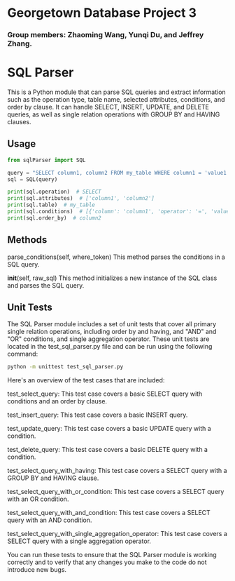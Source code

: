 # Georgetown Database Project 3
 
### Group members: Zhaoming Wang, Yunqi Du, and Jeffrey Zhang.


# SQL Parser

This is a Python module that can parse SQL queries and extract information such as the operation type, table name, selected attributes, conditions, and order by clause. It can handle SELECT, INSERT, UPDATE, and DELETE queries, as well as single relation operations with GROUP BY and HAVING clauses.

## Usage

```python
from sqlParser import SQL

query = "SELECT column1, column2 FROM my_table WHERE column1 = 'value1' ORDER BY column2;"
sql = SQL(query)

print(sql.operation)  # SELECT
print(sql.attributes)  # ['column1', 'column2']
print(sql.table)  # my_table
print(sql.conditions)  # [{'column': 'column1', 'operator': '=', 'value': "'value1'"}]
print(sql.order_by)  # column2
```

## Methods
parse_conditions(self, where_token)
This method parses the conditions in a SQL query.

__init__(self, raw_sql)
This method initializes a new instance of the SQL class and parses the SQL query.

## Unit Tests
The SQL Parser module includes a set of unit tests that cover all primary single relation operations, including order by and having, and "AND" and "OR" conditions, and single aggregation operator. These unit tests are located in the test_sql_parser.py file and can be run using the following command:

```bash
python -m unittest test_sql_parser.py
```

Here's an overview of the test cases that are included:

test_select_query: This test case covers a basic SELECT query with conditions and an order by clause.

test_insert_query: This test case covers a basic INSERT query.

test_update_query: This test case covers a basic UPDATE query with a condition.

test_delete_query: This test case covers a basic DELETE query with a condition.

test_select_query_with_having: This test case covers a SELECT query with a GROUP BY and HAVING clause.

test_select_query_with_or_condition: This test case covers a SELECT query with an OR condition.

test_select_query_with_and_condition: This test case covers a SELECT query with an AND condition.

test_select_query_with_single_aggregation_operator: This test case covers a SELECT query with a single aggregation operator.

You can run these tests to ensure that the SQL Parser module is working correctly and to verify that any changes you make to the code do not introduce new bugs. 